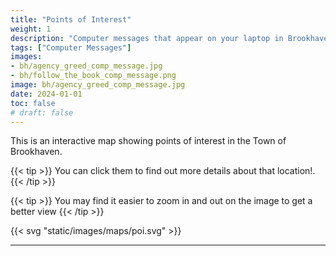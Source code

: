 ```yaml
---
title: "Points of Interest"
weight: 1
description: "Computer messages that appear on your laptop in Brookhaven RP by the Agency, Mr. B, and other sources."
tags: ["Computer Messages"]
images: 
- bh/agency_greed_comp_message.jpg
- bh/follow_the_book_comp_message.png
image: bh/agency_greed_comp_message.jpg
date: 2024-01-01
toc: false
# draft: false
--- 
```



This is an interactive map showing points of interest in the Town of Brookhaven. 

{{< tip >}}
You can click them to find out more details about that location!.
{{< /tip >}}

{{< tip >}}
You may find it easier to zoom in and out on the image to get a better view
{{< /tip >}}

{{< svg "static/images/maps/poi.svg" >}}

---
